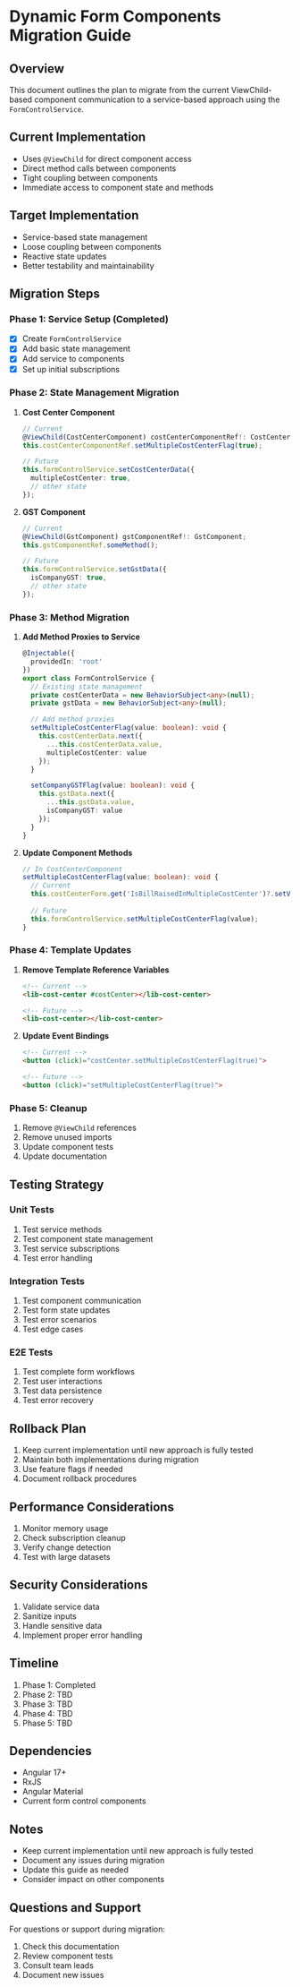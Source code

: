 # Dynamic Form Components Migration Guide

## Overview
This document outlines the plan to migrate from the current ViewChild-based component communication to a service-based approach using the `FormControlService`.

## Current Implementation
- Uses `@ViewChild` for direct component access
- Direct method calls between components
- Tight coupling between components
- Immediate access to component state and methods

## Target Implementation
- Service-based state management
- Loose coupling between components
- Reactive state updates
- Better testability and maintainability

## Migration Steps

### Phase 1: Service Setup (Completed)
- [x] Create `FormControlService`
- [x] Add basic state management
- [x] Add service to components
- [x] Set up initial subscriptions

### Phase 2: State Management Migration
1. **Cost Center Component**
   ```typescript
   // Current
   @ViewChild(CostCenterComponent) costCenterComponentRef!: CostCenterComponent;
   this.costCenterComponentRef.setMultipleCostCenterFlag(true);

   // Future
   this.formControlService.setCostCenterData({
     multipleCostCenter: true,
     // other state
   });
   ```

2. **GST Component**
   ```typescript
   // Current
   @ViewChild(GstComponent) gstComponentRef!: GstComponent;
   this.gstComponentRef.someMethod();

   // Future
   this.formControlService.setGstData({
     isCompanyGST: true,
     // other state
   });
   ```

### Phase 3: Method Migration
1. **Add Method Proxies to Service**
   ```typescript
   @Injectable({
     providedIn: 'root'
   })
   export class FormControlService {
     // Existing state management
     private costCenterData = new BehaviorSubject<any>(null);
     private gstData = new BehaviorSubject<any>(null);

     // Add method proxies
     setMultipleCostCenterFlag(value: boolean): void {
       this.costCenterData.next({
         ...this.costCenterData.value,
         multipleCostCenter: value
       });
     }

     setCompanyGSTFlag(value: boolean): void {
       this.gstData.next({
         ...this.gstData.value,
         isCompanyGST: value
       });
     }
   }
   ```

2. **Update Component Methods**
   ```typescript
   // In CostCenterComponent
   setMultipleCostCenterFlag(value: boolean): void {
     // Current
     this.costCenterForm.get('IsBillRaisedInMultipleCostCenter')?.setValue(value);
     
     // Future
     this.formControlService.setMultipleCostCenterFlag(value);
   }
   ```

### Phase 4: Template Updates
1. **Remove Template Reference Variables**
   ```html
   <!-- Current -->
   <lib-cost-center #costCenter></lib-cost-center>
   
   <!-- Future -->
   <lib-cost-center></lib-cost-center>
   ```

2. **Update Event Bindings**
   ```html
   <!-- Current -->
   <button (click)="costCenter.setMultipleCostCenterFlag(true)">
   
   <!-- Future -->
   <button (click)="setMultipleCostCenterFlag(true)">
   ```

### Phase 5: Cleanup
1. Remove `@ViewChild` references
2. Remove unused imports
3. Update component tests
4. Update documentation

## Testing Strategy

### Unit Tests
1. Test service methods
2. Test component state management
3. Test service subscriptions
4. Test error handling

### Integration Tests
1. Test component communication
2. Test form state updates
3. Test error scenarios
4. Test edge cases

### E2E Tests
1. Test complete form workflows
2. Test user interactions
3. Test data persistence
4. Test error recovery

## Rollback Plan
1. Keep current implementation until new approach is fully tested
2. Maintain both implementations during migration
3. Use feature flags if needed
4. Document rollback procedures

## Performance Considerations
1. Monitor memory usage
2. Check subscription cleanup
3. Verify change detection
4. Test with large datasets

## Security Considerations
1. Validate service data
2. Sanitize inputs
3. Handle sensitive data
4. Implement proper error handling

## Timeline
1. Phase 1: Completed
2. Phase 2: TBD
3. Phase 3: TBD
4. Phase 4: TBD
5. Phase 5: TBD

## Dependencies
- Angular 17+
- RxJS
- Angular Material
- Current form control components

## Notes
- Keep current implementation until new approach is fully tested
- Document any issues during migration
- Update this guide as needed
- Consider impact on other components

## Questions and Support
For questions or support during migration:
1. Check this documentation
2. Review component tests
3. Consult team leads
4. Document new issues 